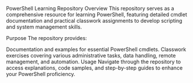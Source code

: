 PowerShell Learning Repository
Overview
This repository serves as a comprehensive resource for learning PowerShell, featuring detailed cmdlet documentation and practical classwork assignments to develop scripting and system management skills.

Purpose
The repository provides:

Documentation and examples for essential PowerShell cmdlets.
Classwork exercises covering various administrative tasks, data handling, remote management, and automation.
Usage
Navigate through the repository to access explanations, code samples, and step-by-step guides to enhance your PowerShell proficiency.
